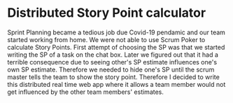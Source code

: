 # Distributed Story Point calculator


Sprint Planning became a tedious job due Covid-19 pendamic and our team started working from home. We were not able to use Scrum Poker to calculate Story Points. First attempt of choosing the SP was that we started writing the SP of a task on the chat box. Later we figured out that it had a terrible consequence due to seeing other's SP estimate influences one's own SP estimate. Therefore we needed to hide one's SP until the scrum master tells the team to show the story point. Therefore I decided to write this distributed real time web app where it allows a team member would not get influenced by the other team members' estimates.

